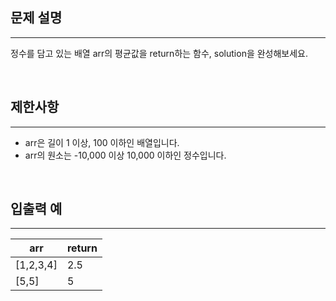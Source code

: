 ## 문제 설명

---

정수를 담고 있는 배열 arr의 평균값을 return하는 함수, solution을 완성해보세요.

<br>

## 제한사항

---

- arr은 길이 1 이상, 100 이하인 배열입니다.
- arr의 원소는 -10,000 이상 10,000 이하인 정수입니다.

<br>

## 입출력 예

---

| arr       | return |
| --------- | ------ |
| [1,2,3,4] | 2.5    |
| [5,5]     | 5      |
